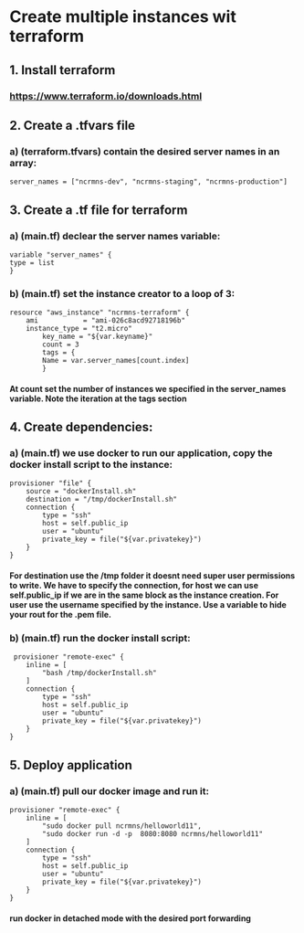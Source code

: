 # Create multiple instances wit terraform
## 1. Install terraform
### https://www.terraform.io/downloads.html

## 2. Create a .tfvars file
### a) (terraform.tfvars) contain the desired server names in an array:

    server_names = ["ncrmns-dev", "ncrmns-staging", "ncrmns-production"]

## 3. Create a .tf file for terraform
### a) (main.tf) declear the server names variable:

    variable "server_names" {
    type = list
    }

### b) (main.tf) set the instance creator to a loop of 3:  

    resource "aws_instance" "ncrmns-terraform" {
    	ami           = "ami-026c8acd92718196b"
    	instance_type = "t2.micro"
    		key_name = "${var.keyname}"
    		count = 3
    		tags = {
        	Name = var.server_names[count.index]
    		}

#### At count set the number of instances we specified in the server_names variable. Note the iteration at the tags section

## 4. Create dependencies:
### a) (main.tf) we use docker to run our application, copy the docker install script to the instance:

    provisioner "file" {
        source = "dockerInstall.sh"
        destination = "/tmp/dockerInstall.sh"
        connection {
            type = "ssh"
            host = self.public_ip
            user = "ubuntu"
            private_key = file("${var.privatekey}")
        }
    }

#### For destination use the /tmp folder it doesnt need super user permissions to write. We have to specify the connection, for host we can use self.public_ip if we are in the same block as the instance creation. For user use the username specified by the instance. Use a variable to hide your rout for the .pem file.

### b) (main.tf) run the docker install script:
 
     provisioner "remote-exec" {
        inline = [
            "bash /tmp/dockerInstall.sh"
        ]
        connection {
            type = "ssh"
            host = self.public_ip
            user = "ubuntu"
            private_key = file("${var.privatekey}")
        }
    }

## 5. Deploy application
### a) (main.tf) pull our docker image and run it:

    provisioner "remote-exec" {
        inline = [
            "sudo docker pull ncrmns/helloworld11",
            "sudo docker run -d -p  8080:8080 ncrmns/helloworld11"
        ]
        connection {
            type = "ssh"
            host = self.public_ip
            user = "ubuntu"
            private_key = file("${var.privatekey}")
        }
    }

#### run docker in detached mode with the desired port forwarding 

